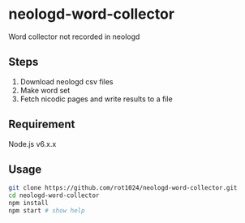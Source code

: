 # neologd-word-collector

Word collector not recorded in neologd

## Steps

1. Download neologd csv files
2. Make word set
3. Fetch nicodic pages and write results to a file

## Requirement

Node.js v6.x.x

## Usage

```sh
git clone https://github.com/rot1024/neologd-word-collector.git
cd neologd-word-collector
npm install
npm start # show help
```
